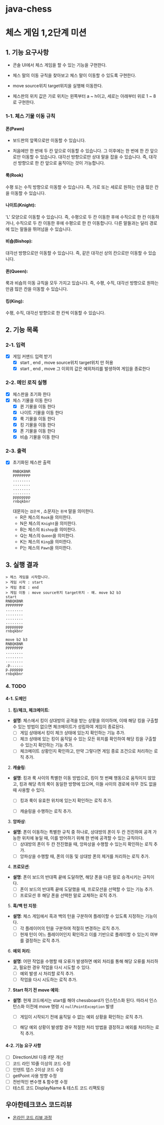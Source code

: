 # java-chess

# 체스 게임 1,2단계 미션

## 1. 기능 요구사항

- 콘솔 UI에서 체스 게임을 할 수 있는 기능을 구현한다.

- 체스 말의 이동 규칙을 찾아보고 체스 말이 이동할 수 있도록 구현한다.

- move source위치 target위치을 실행해 이동한다.

- 체스판의 위치 값은 가로 위치는 왼쪽부터 a ~ h이고, 세로는 아래부터 위로 1 ~ 8로 구현한다.

### 1-1. 체스 기물 이동 규칙

#### 폰(Pawn)

- 보드판의 앞쪽으로만 이동할 수 있습니다.

- 처음에만 한 번에 두 칸 앞으로 이동할 수 있습니다. 그 이후에는 한 번에 한 칸 앞으로만 이동할 수 있습니다.
  대각선 방향으로만 상대 말을 잡을 수 있습니다. 즉, 대각선 방향으로 한 칸 앞으로 움직이는 것이 가능합니다.

#### 룩(Rook)

수평 또는 수직 방향으로 이동할 수 있습니다.
즉, 가로 또는 세로로 원하는 만큼 많은 칸을 이동할 수 있습니다.

#### 나이트(Knight):

'L' 모양으로 이동할 수 있습니다. 즉, 수평으로 두 칸 이동한 후에 수직으로 한 칸 이동하거나, 수직으로 두 칸 이동한 후에 수평으로 한 칸 이동합니다.
다른 말들과는 달리 경로에 있는 말들을 뛰어넘을 수 있습니다.

#### 비숍(Bishop):

대각선 방향으로만 이동할 수 있습니다.
즉, 같은 대각선 상의 칸으로만 이동할 수 있습니다.

#### 퀸(Queen):

룩과 비숍의 이동 규칙을 모두 가지고 있습니다.
즉, 수평, 수직, 대각선 방향으로 원하는 만큼 많은 칸을 이동할 수 있습니다.

#### 킹(King):

수평, 수직, 대각선 방향으로 한 칸씩 이동할 수 있습니다.

## 2. 기능 목록

### 2-1. 입력

- [x] 게임 커맨드 입력 받기
    - [x] start , end , move source위치 target위치 만 허용
    - [x] start , end , move 그 이외의 값은 예외처리를 발생하여 게임을 종료한다

### 2-2. 메인 로직 실행

- [x] 체스판을 초기화 한다
- [x] 체스 기물을 이동 한다
    - [x] 퀸 기물을 이동 한다
    - [x] 나이트 기물을 이동 한다
    - [x] 룩 기물을 이동 한다
    - [x] 킹 기물을 이동 한다
    - [x] 폰 기물을 이동 한다
    - [x] 비숍 기물을 이동 한다

### 2-3. 출력

- [x] 초기화된 체스판 출력
  ```
  RNBQKBNR  
  PPPPPPPP  
  ........  
  ........  
  ........  
  ........  
  pppppppp  
  rnbqkbnr  
  ```
  대문자는 `검은색` , 소문자는 `흰색` 말을 의미한다.
    - R은 체스의 `Rook`을 의미한다.
    - N은 체스의 `Knight`을 의미한다.
    - B는 체스의 `Bishop`을 의미한다.
    - Q는 체스의 `Queen`을 의미한다.
    - K는 체스의 `King`을 의미한다.
    - P는 체스의 `Pawn`을 의미한다.

## 3. 실행 결과

```
> 체스 게임을 시작합니다.
> 게임 시작 : start
> 게임 종료 : end
> 게임 이동 : move source위치 target위치 - 예. move b2 b3
start
RNBQKBNR
PPPPPPPP
........
........
........
........
pppppppp
rnbqkbnr

move b2 b3
RNBQKBNR
PPPPPPPP
........
........
........
.p......
p.pppppp
rnbqkbnr
```

### 4. TODO

#### 4-1. 도메인
1. **킹/체크, 체크메이트**:
  - **설명**: 체스에서 킹이 상대방의 공격을 받는 상황을 의미하며, 이때 해당 킹을 구출할 수 있는 방법이 없으면 체크메이트가 성립하여 게임이 종료된다.
    -[ ] 게임 상태에서 킹이 체크 상태에 있는지 확인하는 기능 추가.
    -[ ] 체크 상태에 있는 킹이 움직일 수 있는 모든 위치를 확인하여 해당 킹을 구출할 수 있는지 확인하는 기능 추가.
    -[ ] 체크메이트 상황인지 확인하고, 만약 그렇다면 게임 종료 조건으로 처리하는 로직 추가.

2. **캐슬링**:
  - **설명**: 킹과 룩 사이의 특별한 이동 방법으로, 킹이 첫 번째 행동으로 움직이지 않았고, 킹과 해당 측의 룩이 동일한 방향에 있으며, 이들 사이의 경로에 아무 것도 없을 때 사용할 수 있다.
    -[ ] 킹과 룩이 유효한 위치에 있는지 확인하는 로직 추가.
    -[ ] 캐슬링을 수행하는 로직 추가.


3. **앙파상**:
- **설명**: 폰이 이동하는 특별한 규칙 중 하나로, 상대방의 폰이 두 칸 전진하여 공격 가능한 위치에 놓일 때, 이를 방어하기 위해 한 번에 공격할 수 있는 규칙이다.
    -[ ] 상대방의 폰이 두 칸 전진했을 때, 앙파상을 수행할 수 있는지 확인하는 로직 추가.
    -[ ] 앙파상을 수행할 때, 폰의 이동 및 상대방 폰의 제거를 처리하는 로직 추가.

4. **프로모션**:
- **설명**: 폰이 보드의 반대쪽 끝에 도달하면, 해당 폰을 다른 말로 승격시키는 규칙이다.
    -[ ] 폰이 보드의 반대쪽 끝에 도달했을 때, 프로모션을 선택할 수 있는 기능 추가.
    -[ ] 프로모션 후 해당 폰을 선택한 말로 교체하는 로직 추가.

5. **흑/백 턴 지정**:
- **설명**: 체스 게임에서 흑과 백의 턴을 구분하여 플레이할 수 있도록 지정하는 기능이다.
    -[ ] 각 플레이어의 턴을 구분하여 적절히 변경하는 로직 추가.
    -[ ] 현재 턴이 어느 플레이어인지 확인하고 이를 기반으로 플레이할 수 있는지 여부를 결정하는 로직 추가.
  
6. **예외 처리**:
  - **설명**: 어떤 작업을 수행할 때 오류가 발생하면 예외 처리를 통해 해당 오류를 처리하고, 필요한 경우 작업을 다시 시도할 수 있다.
    -[ ] 예외 발생 시 처리할 로직 추가.
    -[ ] 작업을 다시 시도하는 로직 추가.

7. **Start 하기 전 move 예외**:
  - **설명**: 현재 코드에서는 start를 해야 chessboard가 인스턴스화 된다. 따라서 인스턴스화 이전에 move 명령 시 `nullPointException` 발생
    -[ ] 게임이 시작되기 전에 움직일 수 없는 예외 상황을 확인하는 로직 추가.
    -[ ] 해당 예외 상황이 발생할 경우 적절한 처리 방법을 결정하고 예외를 처리하는 로직 추가.

  

#### 4-2. 기능 요구 사항 
- [ ] DirectionUtil 다중 if문 개선 
- [ ] 코드 라인 10줄 이상의 코드 수정
- [ ] 인덴트 뎁스 2이상 코드 수정
- [ ] getPoint 사용 방향 수정 
- [ ] 전반적인 변수명 & 함수명 수정
- [ ] 테스트 코드 DisplayName & 테스트 코드 리팩토링

## 우아한테크코스 코드리뷰

- [온라인 코드 리뷰 과정](https://github.com/woowacourse/woowacourse-docs/blob/master/maincourse/README.md)
